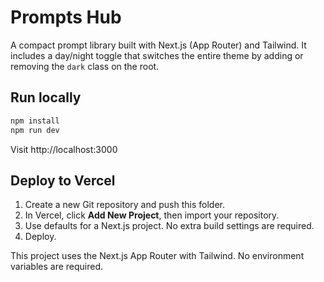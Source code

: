 # Prompts Hub

A compact prompt library built with Next.js (App Router) and Tailwind. It includes a day/night toggle that switches the entire theme by adding or removing the `dark` class on the root.

## Run locally

```bash
npm install
npm run dev
```

Visit http://localhost:3000

## Deploy to Vercel

1. Create a new Git repository and push this folder.
2. In Vercel, click **Add New Project**, then import your repository.
3. Use defaults for a Next.js project. No extra build settings are required.
4. Deploy.

This project uses the Next.js App Router with Tailwind. No environment variables are required.
